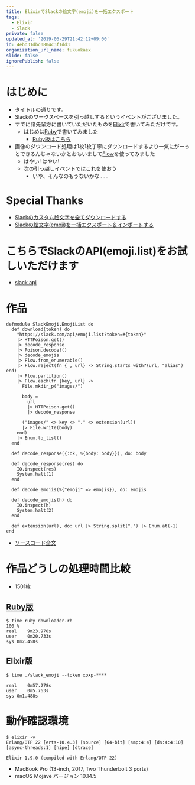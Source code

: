```yaml
---
title: ElixirでSlackの絵文字(emoji)を一括エクスポート
tags:
  - Elixir
  - Slack
private: false
updated_at: '2019-06-29T21:42:12+09:00'
id: 4ebd31dbc0804c3f1dd3
organization_url_name: fukuokaex
slide: false
ignorePublish: false
---
```

# はじめに
- タイトルの通りです。
- Slackのワークスペースを引っ越しするというイベントがございました。
- すでに諸先輩方に書いていただいたものを[Elixir](https://elixir-lang.org/)で書いてみただけです。
    - はじめは[Ruby](https://www.ruby-lang.org/ja/)で書いてみました
        - [Ruby版はこちら](https://qiita.com/torifukukaiou/items/49b0e472844fe466a89d)
- 画像のダウンロード処理は1枚1枚丁寧にダウンロードするより一気にがーっとできるんじゃないかとおもいまして[Flow](https://hexdocs.pm/flow/Flow.html)を使ってみました
    - はやい! はやい!
    - 次の引っ越しイベントではこれを使おう
        - いや、そんなのもうないかな……

# Special Thanks
- [Slackのカスタム絵文字を全てダウンロードする](https://qiita.com/kure/items/7938d92532bb7577d8b8)
- [Slackの絵文字(emoji)を一括エクスポート＆インポートする](https://qiita.com/ne-peer/items/cbdef4f02b1bb6103e51)

# こちらでSlackのAPI(emoji.list)をお試しいただけます
- [slack api](https://api.slack.com/methods/emoji.list/test)

# 作品
```Elixir:
defmodule SlackEmoji.EmojiList do
  def download(token) do
    "https://slack.com/api/emoji.list?token=#{token}"
    |> HTTPoison.get()
    |> decode_response
    |> Poison.decode!()
    |> decode_emojis
    |> Flow.from_enumerable()
    |> Flow.reject(fn {_, url} -> String.starts_with?(url, "alias") end)
    |> Flow.partition()
    |> Flow.each(fn {key, url} ->
      File.mkdir_p("images/")

      body =
        url
        |> HTTPoison.get()
        |> decode_response

      ("images/" <> key <> "." <> extension(url))
      |> File.write(body)
    end)
    |> Enum.to_list()
  end

  def decode_response({:ok, %{body: body}}), do: body

  def decode_response(res) do
    IO.inspect(res)
    System.halt(1)
  end

  def decode_emojis(%{"emoji" => emojis}), do: emojis

  def decode_emojis(h) do
    IO.inspect(h)
    System.halt(2)
  end

  def extension(url), do: url |> String.split(".") |> Enum.at(-1)
end
```
- [ソースコード全文](https://github-elixir-slack-emoji.torifuku-kaiou.tokyo/)

# 作品どうしの処理時間比較
- 1501枚

## [Ruby版](https://qiita.com/torifukukaiou/items/49b0e472844fe466a89d)
```
$ time ruby downloader.rb 
100 %
real	9m23.978s
user	0m20.733s
sys	0m2.458s
```

## Elixir版
```
$ time ./slack_emoji --token xoxp-****

real	0m57.278s
user	0m5.763s
sys	0m1.488s
```

# 動作確認環境
```
$ elixir -v
Erlang/OTP 22 [erts-10.4.3] [source] [64-bit] [smp:4:4] [ds:4:4:10] [async-threads:1] [hipe] [dtrace]

Elixir 1.9.0 (compiled with Erlang/OTP 22)
```
- MacBook Pro (13-inch, 2017, Two Thunderbolt 3 ports)
- macOS Mojave バージョン 10.14.5
